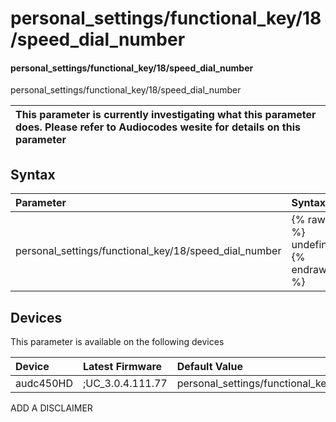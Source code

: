 ﻿---
description: personal_settings/functional_key/18/speed_dial_number
search: false
---

# personal_settings/functional_key/18/speed_dial_number

#### personal_settings/functional_key/18/speed_dial_number

personal_settings/functional_key/18/speed_dial_number


| This parameter is currently investigating what this parameter does. Please refer to Audiocodes wesite for details on this parameter | 
| :--- |

## Syntax
| Parameter | Syntax |
| :--- | :--- |
|personal_settings/functional_key/18/speed_dial_number | {% raw %} undefined {% endraw %}|

## Devices
This parameter is available on the following devices

| Device | Latest Firmware | Default Value |
|:---|:---|:---|
| audc450HD | ;UC_3.0.4.111.77 | personal_settings/functional_key/18/speed_dial_number= 

ADD A DISCLAIMER
